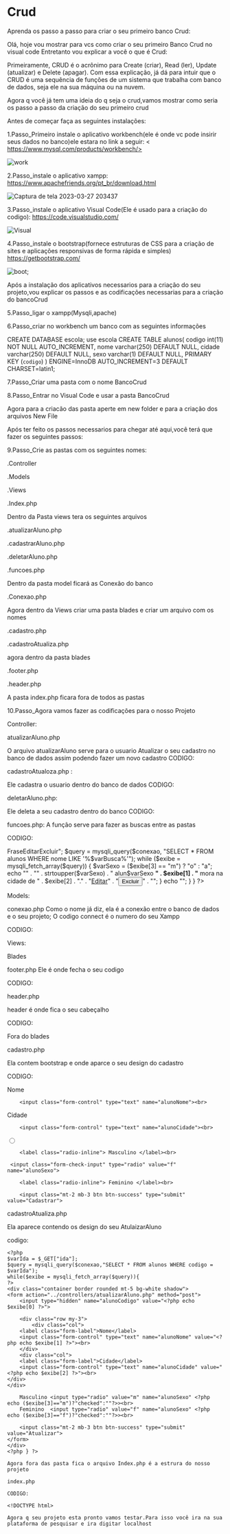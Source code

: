 
# Crud
Aprenda os passo a passo para criar o seu primeiro banco Crud:

 Olá, hoje vou mostrar para vcs como criar o seu primeiro Banco Crud no visual code
     Entretanto vou explicar a você o que é Crud:

 Primeiramente, CRUD é o acrônimo para Create (criar), Read (ler), Update (atualizar) e Delete (apagar). Com essa explicação, já dá para intuir que o CRUD é uma sequência de funções de um sistema que trabalha com banco de dados, seja ele na sua máquina ou na nuvem.
   
   Agora q você já tem uma ideia do q seja o crud,vamos mostrar como seria os passo a passo da criação do seu primeiro crud
   
   Antes de começar faça as seguintes instalações:
  
  1.Passo_Primeiro instale o aplicativo workbench(ele é onde vc pode insirir seus dados no banco)ele estara no link a seguir:
     < https://www.mysql.com/products/workbench/>  
      
   ![work](https://user-images.githubusercontent.com/128431256/228089834-47849141-6f5c-4a9a-a337-790a592980a4.png)
 
 
   2.Passo_instale o aplicativo xampp:
  <https://www.apachefriends.org/pt_br/download.html>

![Captura de tela 2023-03-27 203437](https://user-images.githubusercontent.com/128431256/228090208-646ab456-2128-4162-8ecd-f14829c6bfcf.png)

 3.Passo_instale o aplicativo Visual Code(Ele é usado para a criação do codigo):
      https://code.visualstudio.com/
    
   ![Visual](https://user-images.githubusercontent.com/128431256/228089947-1202e57c-87a4-4500-8f21-0a9e8350e883.png)

   4.Passo_instale o bootstrap(fornece estruturas de CSS para a criação de sites e aplicações responsivas de forma rápida e simples)
     <https://getbootstrap.com/>
     
   ![boot](https://user-images.githubusercontent.com/128431256/228089994-654df66a-beb0-4bde-9413-01f7527edbb1.png);
	
Após a instalação dos aplicativos necessarios para a criação do seu projeto,vou explicar os passos e as codificações necessarias para a criação do bancoCrud

   5.Passo_ligar o xampp(Mysqli,apache)

   6.Passo_criar no workbench um banco com as seguintes informações 

   CREATE DATABASE  escola;
    use escola
 CREATE TABLE  alunos(
   codigo int(11) NOT NULL AUTO_INCREMENT,
   nome varchar(250) DEFAULT NULL,
   cidade varchar(250) DEFAULT NULL,
   sexo varchar(1) DEFAULT NULL,
   PRIMARY KEY (`codigo`)
  )  ENGINE=InnoDB AUTO_INCREMENT=3 DEFAULT CHARSET=latin1;

7.Passo_Criar uma pasta com o nome BancoCrud

8.Passo_Entrar no Visual Code e usar a pasta BancoCrud
   
   Agora para a criacão das pasta aperte em new folder e para a criação dos arquivos New File
    
   Após ter feito os passos necessarios para chegar até aqui,você terá que fazer os seguintes passos:
 
 9.Passo_Crie as pastas com os seguintes nomes:
 
   
 .Controller
   
 .Models
   
 .Views
   
 .Index.php
   
   Dentro da Pasta views tera os seguintes arquivos 
   
   .atualizarAluno.php
   
   .cadastrarAluno.php
   
   .deletarAluno.php
   
   .funcoes.php
 
 Dentro da pasta model ficará as Conexão do banco
 
  .Conexao.php
  
  Agora dentro da Views criar uma pasta blades e criar um arquivo com os nomes
  
  .cadastro.php
 
  .cadastroAtualiza.php
   
   agora dentro da pasta blades
   
   .footer.php
   
   .header.php

  A pasta index.php ficara fora de todos as pastas 

   10.Passo_Agora vamos fazer as codificações para o nosso Projeto
 
 Controller:
 
 atualizarAluno.php

O arquivo atualizarAluno serve para o usuario Atualizar o seu cadastro no banco de dados assim podendo fazer um novo cadastro
   CODIGO:
  <?php
    include("../models/conexao.php");
  mysqli_query($conexao, "UPDATE alunos SET nome='".$_POST["alunoNome"]."', cidade='".$_POST["alunoCidade"]."', sexo='".$_POST["alunoSexo"]."' WHERE codigo = ".$_POST["alunoCodigo"]);
   header("location:../"); 
  ?>
  
  cadastroAtualoza.php :  
  
  Ele cadastra o usuario dentro do banco de dados 
    CODIGO:
<?php
  include("../models/conexao.php"); mysqli_query($conexao, "INSERT INTO alunos (nome, cidade, sexo) VALUES ('".$_POST["alunoNome"]."', '".$_POST["alunoCidade"]."', '".$_POST["alunoSexo"]."')");
header("location:../");
?>
 
 deletarAluno.php:
 
 Ele deleta a seu cadastro dentro do banco
CODIGO:
   <?php
   include("../models/conexao.php");
   mysqli_query($conexao,"DELETE FROM alunos WHERE codigo = ".$_GET["ida"]);
   header("location:../");
  ?>

funcoes.php:
    A função serve para fazer as buscas entre as pastas 
 
 CODIGO:
 <?php
function mostrarDados()
{
  include("models/conexao.php");
    if (empty($_POST["buscar"])) {
	echo "Nenhum resultado";
    
} else {

	$varBusca = $_POST["buscar"];
        
echo "<table class='table table-bordered table-striped table-hover' border='1' width='450'><tr><td>Frase</td><td>Editar</td><td>Excluir</td></tr>";

	$query = mysqli_query($conexao, "SELECT * FROM alunos WHERE nome LIKE '%$varBusca%'");
        
while ($exibe = mysqli_fetch_array($query)) {

	    $varSexo = ($exibe[3] == "m") ? "o" : "a";
            
echo "<tr>" .

		"<td>" . strtoupper($varSexo) . " alun$varSexo <b>" . $exibe[1] . "</b> mora na cidade de " . $exibe[2] . ".</td>" .
                
"<td><a href='views/cadastroAtualiza.php?ida=" . $exibe[0] . "'><buttom type='button' class='btn btn-secondary'>Editar</button></a></td>" .

		"<td><a href='controllers/deletarAluno.php?ida=" . $exibe[0] . "'><button type='button' class='btn btn-danger'>Excluir</button></a></td>" .
                
"</tr>";
        }

        echo "</table>";
    }
}
?>
  
  Models:
  
  conexao.php
   Como o nome já diz, ela é a conexão entre o banco de dados e o seu projeto;
   O codigo connect é o numero do seu Xampp
    
   CODIGO:
     <?php
$conexao = mysqli_connect("127.0.0.1","root","");
           mysqli_select_db($conexao,"escola");
           mysqli_set_charset($conexao,"UTF8");
 ?>
  
  Views:
  
   Blades
  
  footer.php
     Ele é onde fecha o seu codigo
 
 CODIGO:
     <script src="https://cdn.jsdelivr.net/npm/bootstrap@5.3.0-alpha1/dist/js/bootstrap.bundle.min.js" integrity="sha384-w76AqPfDkMBDXo30jS1Sgez6pr3x5MlQ1ZAGC+nuZB+EYdgRZgiwxhTBTkF7CXvN" crossorigin="anonymous"></script>
</body>
</html>
  header.php

header é onde fica o seu cabeçalho

CODIGO:
  <!DOCTYPE html>
<html lang="pt-br">
<head>
    <meta charset="UTF-8">
    <meta http-equiv="X-UA-Compatible" content="IE=edge">
    <meta name="viewport" content="width=device-width, initial-scale=1.0">
    <title>PHP - Revisão</title>
    <link href="https://cdn.jsdelivr.net/npm/bootstrap@5.3.0-alpha1/dist/css/bootstrap.min.css" rel="stylesheet" integrity="sha384-GLhlTQ8iRABdZLl6O3oVMWSktQOp6b7In1Zl3/Jr59b6EGGoI1aFkw7cmDA6j6gD" crossorigin="anonymous">
</head>
<body class="bg-secondary">
    
Fora do blades 
    
cadastro.php	

Ela contem bootstrap e onde aparce o seu design do cadastro
   
CODIGO:
  <?php include("blades/header.php") ?>

<div class="container border rounded mt-5 bg-white shadow">
    <form action="../controllers/cadastrarAluno.php" method="post">
        <div class="row">
            <div class="col">
        <label class="form-label">Nome</label>
		    
        <input class="form-control" type="text" name="alunoNome"><br>
</diV>
        <div class="col">
        <label class="form-label">Cidade</label>
		
        <input class="form-control" type="text" name="alunoCidade"><br>
</div>
</div>
       <input class="form-check-input"type="radio" value="m" name="alunoSexo">
	    
        <label class="radio-inline"> Masculino </label><br>
        
	 <input class="form-check-input" type="radio" value="f" name="alunoSexo">
        
	    <label class="radio-inline"> Feminino </label><br>
        
	    <input class="mt-2 mb-3 btn btn-success" type="submit" value="Cadastrar">
  </form>
</div>

<?php include("blades/footer.php") ?>

cadastroAtualiza.php

Ela aparece contendo os design do seu AtulaizarAluno

codigo:
<?php include("../models/conexao.php") ?>
<?php include("blades/header.php") ?>

    <?php
    $varIda = $_GET["ida"];
    $query = mysqli_query($conexao,"SELECT * FROM alunos WHERE codigo = $varIda");
    while($exibe = mysqli_fetch_array($query)){
    ?>
    <div class="container border rounded mt-5 bg-white shadow">
    <form action="../controllers/atualizarAluno.php" method="post">
        <input type="hidden" name="alunoCodigo" value="<?php echo $exibe[0] ?>">
        
        <div class="row my-3">
            <div class="col">
        <label class="form-label">Nome</label>
        <input class="form-control" type="text" name="alunoNome" value="<?php echo $exibe[1] ?>"><br>
        </div>
        <div class="col">
        <label class="form-label">Cidade</label>
        <input class="form-control" type="text" name="alunoCidade" value="<?php echo $exibe[2] ?>"><br>
    </div>
    </div>
 
        Masculino <input type="radio" value="m" name="alunoSexo" <?php echo ($exibe[3]=="m")?"checked":""?>><br>
        Feminino  <input type="radio" value="f" name="alunoSexo" <?php echo ($exibe[3]=="f")?"checked":""?>><br>
        
        <input class="mt-2 mb-3 btn btn-success" type="submit" value="Atualizar">
    </form>
    </div>
    <?php } ?>

<?php include("blades/footer.php") ?>
 
    Agora fora das pasta fica o arquivo Index.php é a estrura do nosso projeto
 
    index.php

    CODIGO:

    <!DOCTYPE html>
<html lang="en">
<head>
    <meta charset="UTF-8">
    <meta http-equiv="X-UA-Compatible" content="IE=edge">
    <meta name="viewport" content="width=device-width, initial-scale=1.0">
    <title>Document</title>
</head>
<body>
    
</body>
</html>
	
	
	Agora q seu projeto esta pronto vamos testar.Para isso você ira na sua plataforma de pesquisar e ira digitar localhost
